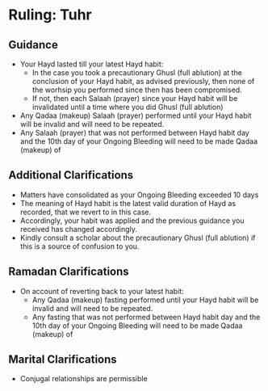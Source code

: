 # Ruling: Tuhr

## Guidance

- Your Hayd lasted till your latest Hayd habit:
  - In the case you took a precautionary Ghusl (full ablution) at the conclusion of your Hayd habit, as advised previously, then none of the worhsip you performed since then has been compromised.
  - If not, then each Salaah (prayer) since your Hayd habit will be invalidated until a time where you did Ghusl (full ablution)
- Any Qadaa (makeup) Salaah (prayer) performed until your Hayd habit will be invalid and will need to be repeated.
- Any Salaah (prayer) that was not performed between Hayd habit day and the 10th day of your Ongoing Bleeding will need to be made Qadaa (makeup) of

## Additional Clarifications

- Matters have consolidated as your Ongoing Bleeding exceeded 10 days
- The meaning of Hayd habit is the latest valid duration of Hayd as recorded, that we revert to in this case.
- Accordingly, your habit was applied and the previous guidance you received has changed accordingly.
- Kindly consult a scholar about the precautionary Ghusl (full ablution) if this is a source of confusion to you.

## Ramadan Clarifications

- On account of reverting back to your latest habit:
  - Any Qadaa (makeup) fasting performed until your Hayd habit will be invalid and will need to be repeated.
  - Any fasting that was not performed between Hayd habit day and the 10th day of your Ongoing Bleeding will need to be made Qadaa (makeup) of

## Marital Clarifications

- Conjugal relationships are permissible

